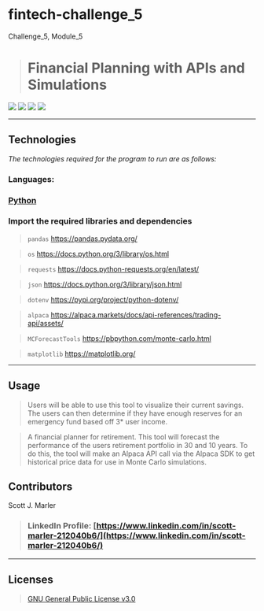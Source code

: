 # fintech-challenge_5
Challenge_5, Module_5


> # Financial Planning with APIs and Simulations

[<img src="https://img.shields.io/badge/language-Python-orange.svg?logo=LOGO">](https://www.python.org/)
[<img src="https://img.shields.io/badge/platform-dev-orange.svg?logo=LOGO">](<LINK>)
[<img src="https://img.shields.io/badge/libraries-8-orange.svg?logo=LOGO">](<LINK>)
[<img src="https://img.shields.io/badge/license-GNU General Public License v3.0-blue.svg?logo=LOGO">](COPYING.txt)


---

## Technologies

*The technologies required for the program to run are as follows:*

### Languages:   

### [Python](python.org)

### Import the required libraries and dependencies

>`pandas`           https://pandas.pydata.org/

>`os`               https://docs.python.org/3/library/os.html

>`requests`         https://docs.python-requests.org/en/latest/

>`json`             https://docs.python.org/3/library/json.html

>`dotenv`           https://pypi.org/project/python-dotenv/

>`alpaca`           https://alpaca.markets/docs/api-references/trading-api/assets/

>`MCForecastTools`  https://pbpython.com/monte-carlo.html

>`matplotlib`       https://matplotlib.org/




---

## Usage



> Users will be able to use this tool to visualize their current savings. The users can then determine if they have enough reserves for an emergency fund based off 3* user income.

> A financial planner for retirement. This tool will forecast the performance of the users retirement portfolio in 30 and 10 years. To do this, the tool will make an Alpaca API call via the Alpaca SDK to get historical price data for use in Monte Carlo simulations. 

## Contributors

Scott J. Marler


> ### LinkedIn Profile:     [https://www.linkedin.com/in/scott-marler-212040b6/](https://www.linkedin.com/in/scott-marler-212040b6/)



---

## Licenses

> [GNU General Public License v3.0](COPYING.txt)



